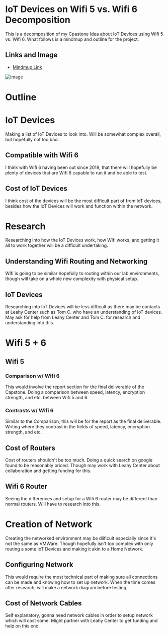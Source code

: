 # IoT Devices on Wifi 5 vs. Wifi 6 Decomposition
This is a decomposition of my Cpastone Idea about IoT Devices using Wifi 5 vs. Wifi 6. What follows is a mindmup and outline for the project.
## Links and Image
* [Mindmup Link](https://drive.mindmup.com/map/1elzLoYlN0o_ymtblPbcucMlhGwu23QWm)

![image](https://github.com/seabar24/Capstone/assets/71162295/3c6eb337-4d80-4c43-adbe-6409957cb104)

# Outline

# IoT Devices
Making a list of IoT Devices to look into. Will be somewhat complex overall, but hopefully not too bad.

## Compatible with Wifi 6
I think with Wifi 6 having been out since 2019, that there will hopefully be plenty of devices that are Wifi 6 capable to run it and be able to test.

## Cost of IoT Devices
I think cost of the devices will be the most difficult part of from IoT devices, besides how the IoT Devices will work and function within the network.

# Research
Researching into how the IoT Devices work, how Wifi works, and getting it all to work together will be a difficult undertaking.

## Understanding Wifi Routing and Networking
Wifi is going to be similar hopefully to routing within our lab environments, though will take on a whole new complexity with physical setup.

## IoT Devices
Researching into IoT Devices will be less difficult as there may be contacts at Leahy Center such as Tom C. who have an understanding of IoT devices. May ask for help from Leahy Center and Tom C. for research and understanding into this.

# Wifi 5 + 6

## Wifi 5

### Comparison w/ Wifi 6
This would involve the report section for the final deliverable of the Capstone. Doing a comparison between speed, latency, encryption strength, and etc. between Wifi 5 and 6.

### Contrasts w/ Wifi 6
Similar to the Comparison, this will be for the report as the final deliverable. Writing where they contrast in the fields of speed, latency, encryption strength, and etc.

## Cost of Routers
Cost of routers shouldn't be too much. Doing a quick search on google found to be reasonably priced. Though may work with Leahy Center about collaboration and getting funding for this.

## Wifi 6 Router
Seeing the differences and setup for a Wifi 6 router may be different than normal routers. Will have to research into this.

# Creation of Network
Creating the networked environment may be diificult especially since it's not the same as VMWare. Though hopefully isn't too complex with only routing a some IoT Devices and making it akin to a Home Network.

## Configuring Network
This would require the most technical part of making sure all connections can be made and knowing how to set up network. When the time comes after research, will make a network diagram before testing.

## Cost of Network Cables
Self explanatory, gonna need network cables in order to setup network which will cost some. Might partner with Leahy Center to get funding and help on this end.
